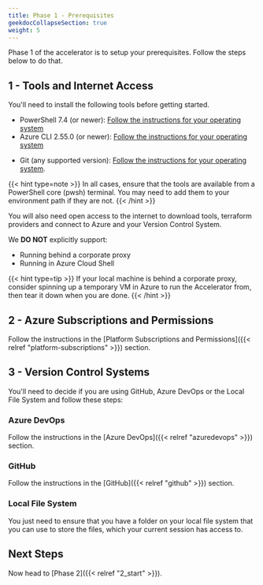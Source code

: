 ```yaml
---
title: Phase 1 - Prerequisites
geekdocCollapseSection: true
weight: 5
---
```


Phase 1 of the accelerator is to setup your prerequisites. Follow the steps below to do that.

## 1 - Tools and Internet Access

You'll need to install the following tools before getting started.

- PowerShell 7.4 (or newer): [Follow the instructions for your operating system](https://learn.microsoft.com/powershell/scripting/install/installing-powershell)
- Azure CLI 2.55.0 (or newer): [Follow the instructions for your operating system](https://learn.microsoft.com/cli/azure/install-azure-cli)
* Git (any supported version): [Follow the instructions for your operating system](https://git-scm.com/downloads).

{{< hint type=note >}}
In all cases, ensure that the tools are available from a PowerShell core (pwsh) terminal. You may need to add them to your environment path if they are not.
{{< /hint >}}

You will also need open access to the internet to download tools, terraform providers and connect to Azure and your Version Control System.

We **DO NOT** explicitly support:

* Running behind a corporate proxy
* Running in Azure Cloud Shell

{{< hint type=tip >}}
If your local machine is behind a corporate proxy, consider spinning up a temporary VM in Azure to run the Accelerator from, then tear it down when you are done.
{{< /hint >}}

## 2 - Azure Subscriptions and Permissions

Follow the instructions in the [Platform Subscriptions and Permissions]({{< relref "platform-subscriptions" >}}) section.

## 3 - Version Control Systems

You'll need to decide if you are using GitHub, Azure DevOps or the Local File System and follow these steps:

### Azure DevOps

Follow the instructions in the [Azure DevOps]({{< relref "azuredevops" >}}) section.

### GitHub

Follow the instructions in the [GitHub]({{< relref "github" >}}) section.

### Local File System

You just need to ensure that you have a folder on your local file system that you can use to store the files, which your current session has access to.

## Next Steps

Now head to [Phase 2]({{< relref "2_start" >}}).
